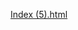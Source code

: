 
[Index (5).html](https://github.com/user-attachments/files/22174899/Index.5.html)
<!DOCTYPE html>
<html lang="en">
<head>
    <meta charset="UTF-8">
    <meta name="viewport" content="width=device-width, initial-scale=1.0">
    <title>Prizepop - Free Redeem Codes| SideGaming12</title>
    <script src="https://cdn.tailwindcss.com"></script>
    <link rel="stylesheet" href="https://cdnjs.cloudflare.com/ajax/libs/font-awesome/6.4.0/css/all.min.css">
    <style>
        @import url('https://fonts.googleapis.com/css2?family=Inter:wght@300;400;500;600;700;800&display=swap');
        
        * {
            font-family: 'Inter', sans-serif;
        }
        
        .gradient-bg {
            background: linear-gradient(135deg, #667eea 0%, #764ba2 100%);
        }
        
        .card-hover {
            transition: all 0.3s ease;
        }
        
        .card-hover:hover {
            transform: translateY(-5px);
            box-shadow: 0 20px 40px rgba(0,0,0,0.1);
        }
        
        .code-box {
            background: linear-gradient(135deg, #1e3c72 0%, #2a5298 100%);
            position: relative;
            overflow: hidden;
        }
        
        .code-box::before {
            content: '';
            position: absolute;
            top: -50%;
            left: -50%;
            width: 200%;
            height: 200%;
            background: linear-gradient(45deg, transparent, rgba(255,255,255,0.1), transparent);
            transform: rotate(45deg);
            transition: all 0.5s;
        }
        
        .code-box:hover::before {
            animation: shine 0.5s ease-in-out;
        }
        
        @keyframes shine {
            0% { transform: translateX(-100%) translateY(-100%) rotate(45deg); }
            100% { transform: translateX(100%) translateY(100%) rotate(45deg); }
        }
        
        .pulse {
            animation: pulse 2s infinite;
        }
        
        @keyframes pulse {
            0% { transform: scale(1); }
            50% { transform: scale(1.05); }
            100% { transform: scale(1); }
        }
        
        .notification {
            animation: slideIn 0.3s ease-out;
        }
        
        @keyframes slideIn {
            from { transform: translateX(100%); opacity: 0; }
            to { transform: translateX(0); opacity: 1; }
        }
        
        .youtube-section {
            background: linear-gradient(135deg, #ff0000 0%, #cc0000 100%);
        }
        
        .youtube-card {
            background: rgba(255, 255, 255, 0.1);
            backdrop-filter: blur(10px);
            border: 1px solid rgba(255, 255, 255, 0.2);
        }
        
        .subscribe-btn {
            background: #ff0000;
            transition: all 0.3s ease;
        }
        
        .subscribe-btn:hover {
            background: #cc0000;
            transform: scale(1.05);
            box-shadow: 0 10px 30px rgba(255, 0, 0, 0.3);
        }
        
        .instagram-section {
            background: linear-gradient(135deg, #833ab4 0%, #fd1d1d 50%, #fcb045 100%);
        }
        
        .instagram-card {
            background: rgba(255, 255, 255, 0.1);
            backdrop-filter: blur(10px);
            border: 1px solid rgba(255, 255, 255, 0.2);
        }
        
        .follow-btn {
            background: linear-gradient(45deg, #f09433 0%, #e6683c 25%, #dc2743 50%, #cc2366 75%, #bc1888 100%);
            transition: all 0.3s ease;
        }
        
        .follow-btn:hover {
            transform: scale(1.05);
            box-shadow: 0 10px 30px rgba(225, 48, 108, 0.3);
        }
        
        .admin-panel {
            position: fixed;
            bottom: 20px;
            right: 20px;
            background: white;
            border-radius: 12px;
            box-shadow: 0 10px 30px rgba(0,0,0,0.2);
            padding: 20px;
            z-index: 1000;
            max-width: 350px;
            transform: translateY(150%);
            transition: transform 0.3s ease;
        }
        
        .admin-panel.open {
            transform: translateY(0);
        }
        
        .admin-toggle {
            position: fixed;
            bottom: 20px;
            right: 20px;
            background: #6366f1;
            color: white;
            width: 60px;
            height: 60px;
            border-radius: 50%;
            display: flex;
            align-items: center;
            justify-content: center;
            cursor: pointer;
            box-shadow: 0 4px 15px rgba(99, 102, 241, 0.4);
            z-index: 999;
            transition: all 0.3s ease;
        }
        
        .admin-toggle:hover {
            transform: scale(1.1);
        }
    </style>
</head>
<body class="bg-gray-50">
    <!-- Navigation -->
    <nav class="bg-white shadow-lg sticky top-0 z-50">
        <div class="max-w-7xl mx-auto px-4 sm:px-6 lg:px-8">
            <div class="flex justify-between items-center h-16">
                <div class="flex items-center">
                    <i class="fas fa-key text-purple-600 text-2xl mr-3"></i>
                    <span class="font-bold text-xl text-gray-800">Prizepop</span>
                </div>
                <div class="hidden md:flex items-center space-x-8">
                    <a href="#home" class="text-gray-700 hover:text-purple-600 transition">Home</a>
                    <a href="#giveaways" class="text-gray-700 hover:text-purple-600 transition">Giveaways</a>
                    <a href="#youtube" class="text-gray-700 hover:text-purple-600 transition flex items-center">
                        <i class="fab fa-youtube text-red-600 mr-1"></i>
                        YouTube
                    </a>
                    <a href="#instagram" class="text-gray-700 hover:text-purple-600 transition flex items-center">
                        <i class="fab fa-instagram text-pink-600 mr-1"></i>
                        Instagram
                    </a>
                    <a href="#how-it-works" class="text-gray-700 hover:text-purple-600 transition">How it Works</a>
                    <a href="#about" class="text-gray-700 hover:text-purple-600 transition">About</a>
                </div>
                <button class="md:hidden" onclick="toggleMobileMenu()">
                    <i class="fas fa-bars text-gray-700 text-xl"></i>
                </button>
            </div>
        </div>
        <!-- Mobile Menu -->
        <div id="mobileMenu" class="hidden md:hidden bg-white border-t">
            <div class="px-2 pt-2 pb-3 space-y-1">
                <a href="#home" class="block px-3 py-2 text-gray-700 hover:bg-purple-50 rounded">Home</a>
                <a href="#giveaways" class="block px-3 py-2 text-gray-700 hover:bg-purple-50 rounded">Giveaways</a>
                <a href="#youtube" class="block px-3 py-2 text-gray-700 hover:bg-purple-50 rounded flex items-center">
                    <i class="fab fa-youtube text-red-600 mr-2"></i>
                    YouTube
                </a>
                <a href="#instagram" class="block px-3 py-2 text-gray-700 hover:bg-purple-50 rounded flex items-center">
                    <i class="fab fa-instagram text-pink-600 mr-2"></i>
                    Instagram
                </a>
                <a href="#how-it-works" class="block px-3 py-2 text-gray-700 hover:bg-purple-50 rounded">How it Works</a>
                <a href="#about" class="block px-3 py-2 text-gray-700 hover:bg-purple-50 rounded">About</a>
            </div>
        </div>
    </nav>

    <!-- Hero Section -->
    <section id="home" class="gradient-bg text-white py-20">
        <div class="max-w-7xl mx-auto px-4 sm:px-6 lg:px-8">
            <div class="text-center">
                <h1 class="text-4xl md:text-6xl font-bold mb-6">Get Free Game & Software Codes</h1>
                <p class="text-xl md:text-2xl mb-8 opacity-90">Daily giveaways of premium codes for games, software, and more! and anyone want to donate some money UPI ID: 9508216024@fam</p>
                <div class="flex flex-col sm:flex-row gap-4 justify-center mb-8">
                    <button onclick="scrollToGiveaways()" class="bg-white text-purple-600 px-8 py-4 rounded-lg font-semibold hover:bg-gray-100 transition transform hover:scale-105">
                        <i class="fas fa-gift mr-2"></i>View Giveaways
                    </button>
                    <button onclick="showNotification('Subscribe to our newsletter for daily updates!')" class="border-2 border-white text-white px-8 py-4 rounded-lg font-semibold hover:bg-white hover:text-purple-600 transition">
                        <i class="fas fa-bell mr-2"></i>Get Notified
                    </button>
                </div>
                <!-- Social Media Promotion in Hero -->
                <div class="flex flex-col sm:flex-row gap-4 justify-center">
                    <div class="inline-flex items-center bg-white bg-opacity-20 backdrop-blur-sm rounded-full px-6 py-3">
                        <i class="fab fa-youtube text-white text-2xl mr-3"></i>
                        <span class="text-lg">YouTube: </span>
                        <a href="https://www.youtube.com/@sidegaming12" target="_blank" class="font-bold underline ml-2 hover:text-yellow-300 transition">@sidegaming12</a>
                    </div>
                    <div class="inline-flex items-center bg-white bg-opacity-20 backdrop-blur-sm rounded-full px-6 py-3">
                        <i class="fab fa-instagram text-white text-2xl mr-3"></i>
                        <span class="text-lg">Instagram: </span>
                        <a href="https://www.instagram.com/raza_sahil12" target="_blank" class="font-bold underline ml-2 hover:text-yellow-300 transition">@raza_sahil12</a>
                    </div>
                </div>
            </div>
        </div>
    </section>

    <!-- YouTube Channel Section -->
    <section id="youtube" class="youtube-section text-white py-16">
        <div class="max-w-7xl mx-auto px-4 sm:px-6 lg:px-8">
            <div class="text-center mb-12">
                <h2 class="text-4xl font-bold mb-4">Visit Our YouTube Channel</h2>
                <p class="text-xl opacity-90">Subscribe to @sidegaming12 for awesome gaming content!</p>
            </div>
            
            <div class="grid grid-cols-1 lg:grid-cols-2 gap-8 items-center">
                <div class="youtube-card rounded-2xl p-8">
                    <div class="flex items-center mb-6">
                        <div class="w-20 h-20 bg-white rounded-full flex items-center justify-center mr-4">
                            <i class="fab fa-youtube text-red-600 text-4xl"></i>
                        </div>
                        <div>
                            <h3 class="text-2xl font-bold">@sidegaming12</h3>
                            <p class="opacity-80">Gaming Channel</p>
                        </div>
                    </div>
                    <p class="text-lg mb-6 opacity-90">
                        Join our gaming community! We post daily gaming videos, tutorials, walkthroughs, and exclusive content you won't find anywhere else. Subscribe and get more rewards.
                    </p>
                    <div class="grid grid-cols-2 gap-4 mb-6">
                        <div class="text-center">
                            <div class="text-3xl font-bold" id="youtube-videos">15+</div>
                            <div class="opacity-80">Videos</div>
                        </div>
                        <div class="text-center">
                            <div class="text-3xl font-bold" id="youtube-subscribers">15+</div>
                            <div class="opacity-80">Subscribers</div>
                        </div>
                    </div>
                    <a href="https://www.youtube.com/@sidegaming12" target="_blank" class="subscribe-btn text-white px-8 py-4 rounded-lg font-semibold inline-flex items-center justify-center w-full">
                        <i class="fab fa-youtube mr-3"></i>
                        Subscribe Now
                    </a>
                </div>
                
                <div class="relative">
                    <div class="aspect-w-16 aspect-h-9 bg-black rounded-2xl overflow-hidden shadow-2xl">
                        <iframe 
                            src="https://www.youtube.com/embed/?listType=user_uploads&list=sidegaming12" 
                            class="w-full h-96 lg:h-full"
                            frameborder="0" 
                            allow="accelerometer; autoplay; clipboard-write; encrypted-media; gyroscope; picture-in-picture" 
                            allowfullscreen>
                        </iframe>
                    </div>
                    <div class="absolute inset-0 flex items-center justify-center">
                        <a href="https://www.youtube.com/@sidegaming12" target="_blank" class="bg-red-600 text-white w-20 h-20 rounded-full flex items-center justify-center hover:bg-red-700 transition transform hover:scale-110">
                            <i class="fab fa-youtube text-3xl"></i>
                        </a>
                    </div>
                </div>
            </div>
        </div>
    </section>

    <!-- Instagram Section -->
    <section id="instagram" class="instagram-section text-white py-16">
        <div class="max-w-7xl mx-auto px-4 sm:px-6 lg:px-8">
            <div class="text-center mb-12">
                <h2 class="text-4xl font-bold mb-4">Follow Us on Instagram</h2>
                <p class="text-xl opacity-90">Follow @raza_sahil12 for behind-the-scenes content!</p>
            </div>
            
            <div class="grid grid-cols-1 lg:grid-cols-2 gap-8 items-center">
                <div class="relative">
                    <div class="grid grid-cols-3 gap-2">
                        <div class="aspect-square bg-gray-800 rounded-lg overflow-hidden">
                            <img src="https://picsum.photos/seed/insta1/300/300.jpg" alt="Instagram post" class="w-full h-full object-cover">
                        </div>
                        <div class="aspect-square bg-gray-800 rounded-lg overflow-hidden">
                            <img src="https://picsum.photos/seed/insta2/300/300.jpg" alt="Instagram post" class="w-full h-full object-cover">
                        </div>
                        <div class="aspect-square bg-gray-800 rounded-lg overflow-hidden">
                            <img src="https://picsum.photos/seed/insta3/300/300.jpg" alt="Instagram post" class="w-full h-full object-cover">
                        </div>
                        <div class="aspect-square bg-gray-800 rounded-lg overflow-hidden">
                            <img src="https://picsum.photos/seed/insta4/300/300.jpg" alt="Instagram post" class="w-full h-full object-cover">
                        </div>
                        <div class="aspect-square bg-gray-800 rounded-lg overflow-hidden">
                            <img src="https://picsum.photos/seed/insta5/300/300.jpg" alt="Instagram post" class="w-full h-full object-cover">
                        </div>
                        <div class="aspect-square bg-gray-800 rounded-lg overflow-hidden">
                            <img src="https://picsum.photos/seed/insta6/300/300.jpg" alt="Instagram post" class="w-full h-full object-cover">
                        </div>
                    </div>
                    <div class="absolute inset-0 flex items-center justify-center">
                        <a href="https://www.instagram.com/raza_sahil12" target="_blank" class="bg-white text-pink-600 w-20 h-20 rounded-full flex items-center justify-center hover:bg-gray-100 transition transform hover:scale-110">
                            <i class="fab fa-instagram text-3xl"></i>
                        </a>
                    </div>
                </div>
                
                <div class="instagram-card rounded-2xl p-8">
                    <div class="flex items-center mb-6">
                        <div class="w-20 h-20 bg-white rounded-full flex items-center justify-center mr-4">
                            <i class="fab fa-instagram text-pink-600 text-4xl"></i>
                        </div>
                        <div>
                            <h3 class="text-2xl font-bold">@raza_sahil12</h3>
                            <p class="opacity-80">Gaming & Lifestyle</p>
                        </div>
                    </div>
                    <p class="text-lg mb-6 opacity-90">
                        Follow our Instagram for exclusive gaming moments, behind-the-scenes content, giveaways, and personal updates you won't find anywhere else! follow and get more rewards.
                    </p>
                    <div class="grid grid-cols-2 gap-4 mb-6">
                        <div class="text-center">
                            <div class="text-3xl font-bold" id="instagram-posts">10+</div>
                            <div class="opacity-80">Posts</div>
                        </div>
                        <div class="text-center">
                            <div class="text-3xl font-bold" id="instagram-followers">30+</div>
                            <div class="opacity-80">Followers</div>
                        </div>
                    </div>
                    <a href="https://www.instagram.com/raza_sahil12" target="_blank" class="follow-btn text-white px-8 py-4 rounded-lg font-semibold inline-flex items-center justify-center w-full">
                        <i class="fab fa-instagram mr-3"></i>
                        Follow Now
                    </a>
                </div>
            </div>
        </div>
    </section>

    <!-- Featured Giveaway -->
    <section class="py-16 bg-white">
        <div class="max-w-7xl mx-auto px-4 sm:px-6 lg:px-8">
            <div class="text-center mb-12">
                <h2 class="text-3xl font-bold text-gray-800 mb-4">Featured Giveaway</h2>
                <p class="text-gray-600">Don't miss our biggest giveaway of the day!</p>
                <!-- Social Media References -->
                <p class="text-sm text-gray-500 mt-2">
                    <i class="fab fa-youtube text-red-600 mr-1"></i>
                    <i class="fab fa-instagram text-pink-600 mr-1"></i>
                    Exclusive for our followers - 
                    <a href="https://www.youtube.com/@sidegaming12" target="_blank" class="text-purple-600 hover:underline">@sidegaming12</a> & 
                    <a href="https://www.instagram.com/raza_sahil12" target="_blank" class="text-purple-600 hover:underline">@raza_sahil12</a>
                </p>
            </div>
            
            <div class="bg-gradient-to-r from-purple-600 to-pink-600 rounded-2xl p-8 text-white card-hover">
                <div class="flex flex-col md:flex-row items-center justify-between">
                    <div class="mb-6 md:mb-0">
                        <h3 class="text-2xl font-bold mb-2">Steam Game Bundle</h3>
                        <p class="text-lg opacity-90 mb-4">5 Premium Games Worth ₹500</p>
                        <div class="flex items-center space-x-6">
                            <div class="text-center">
                                <div class="text-3xl font-bold" id="countdown-hours">12</div>
                                <div class="text-sm opacity-75">Hours</div>
                            </div>
                            <div class="text-center">
                                <div class="text-3xl font-bold" id="countdown-minutes">34</div>
                                <div class="text-sm opacity-75">Minutes</div>
                            </div>
                            <div class="text-center">
                                <div class="text-3xl font-bold" id="countdown-seconds">56</div>
                                <div class="text-sm opacity-75">Seconds</div>
                            </div>
                        </div>
                    </div>
                    <div class="text-center">
                        <div class="text-5xl mb-4">🎮</div>
                        <button onclick="claimFeaturedCode()" class="bg-white text-purple-600 px-8 py-4 rounded-lg font-semibold hover:bg-gray-100 transition transform hover:scale-105 pulse">
                            Claim Code Now
                        </button>
                    </div>
                </div>
            </div>
        </div>
    </section>

    <!-- Active Giveaways -->
    <section id="giveaways" class="py-16 bg-gray-50">
        <div class="max-w-7xl mx-auto px-4 sm:px-6 lg:px-8">
            <div class="text-center mb-12">
                <h2 class="text-3xl font-bold text-gray-800 mb-4">Active Giveaways</h2>
                <p class="text-gray-600">Grab these codes before they run out!</p>
                <!-- Social Media References -->
                <div class="flex flex-col sm:flex-row gap-4 justify-center mt-4">
                    <div class="inline-flex items-center bg-red-100 text-red-700 px-4 py-2 rounded-full">
                        <i class="fab fa-youtube mr-2"></i>
                        <span>YouTube Subscribers get 2x entries!</span>
                    </div>
                    <div class="inline-flex items-center bg-pink-100 text-pink-700 px-4 py-2 rounded-full">
                        <i class="fab fa-instagram mr-2"></i>
                        <span>Instagram Followers get bonus codes!</span>
                    </div>
                </div>
            </div>
            
            <div class="grid grid-cols-1 md:grid-cols-2 lg:grid-cols-3 gap-6" id="giveawaysGrid">
                <!-- Giveaway cards will be dynamically inserted here -->  
            </div>
        </div>
    </section>

    <!-- How It Works -->
    <section id="how-it-works" class="py-16 bg-white">
        <div class="max-w-7xl mx-auto px-4 sm:px-6 lg:px-8">
            <div class="text-center mb-12">
                <h2 class="text-3xl font-bold text-gray-800 mb-4">How It Works</h2>
                <p class="text-gray-600">Getting free codes has never been easier!</p>
            </div>
            
            <div class="grid grid-cols-1 md:grid-cols-3 gap-8">
                <div class="text-center">
                    <div class="bg-purple-100 w-20 h-20 rounded-full flex items-center justify-center mx-auto mb-4">
                        <i class="fas fa-search text-purple-600 text-2xl"></i>
                    </div>
                    <h3 class="text-xl font-semibold mb-2">1. Find Giveaway</h3>
                    <p class="text-gray-600">Browse our active giveaways and find codes for your favorite games or software.</p>
                </div>
                <div class="text-center">
                    <div class="bg-purple-100 w-20 h-20 rounded-full flex items-center justify-center mx-auto mb-4">
                        <i class="fas fa-hand-pointer text-purple-600 text-2xl"></i>
                    </div>
                    <h3 class="text-xl font-semibold mb-2">2. Click Claim</h3>
                    <p class="text-gray-600">Click the claim button to get your unique redeem code. No registration required!</p>
                </div>
                <div class="text-center">
                    <div class="bg-purple-100 w-20 h-20 rounded-full flex items-center justify-center mx-auto mb-4">
                        <i class="fas fa-check-circle text-purple-600 text-2xl"></i>
                    </div>
                    <h3 class="text-xl font-semibold mb-2">3. Redeem & Enjoy</h3>
                    <p class="text-gray-600">Copy the code and redeem it on the respective platform. Enjoy your free content!</p>
                </div>
            </div>
            
            <!-- Social Media CTAs -->
            <div class="mt-12 flex flex-col sm:flex-row gap-4 justify-center">
                <div class="inline-flex items-center bg-gray-100 rounded-full px-6 py-3">
                    <i class="fab fa-youtube text-red-600 text-xl mr-3"></i>
                    <span class="text-gray-700">For gaming content: </span>
                    <a href="https://www.youtube.com/@sidegaming12" target="_blank" class="font-bold text-purple-600 ml-2 hover:underline">@sidegaming12</a>
                </div>
                <div class="inline-flex items-center bg-gray-100 rounded-full px-6 py-3">
                    <i class="fab fa-instagram text-pink-600 text-xl mr-3"></i>
                    <span class="text-gray-700">For behind-the-scenes: </span>
                    <a href="https://www.instagram.com/raza_sahil12" target="_blank" class="font-bold text-purple-600 ml-2 hover:underline">@raza_sahil12</a>
                </div>
            </div>
        </div>
    </section>

    <!-- Newsletter Section -->
    <section class="py-16 gradient-bg text-white">
        <div class="max-w-4xl mx-auto px-4 sm:px-6 lg:px-8 text-center">
            <h2 class="text-3xl font-bold mb-4">Never Miss a Giveaway!</h2>
            <p class="text-xl mb-8 opacity-90">Subscribe to our newsletter and get notified about new giveaways instantly.</p>
            <p class="mb-6 opacity-80">
                <i class="fab fa-youtube mr-2"></i>
                <i class="fab fa-instagram mr-2"></i>
                Also follow us on YouTube (@sidegaming12) and Instagram (@raza_sahil12) for exclusive content!
            </p>
            <form onsubmit="subscribeNewsletter(event)" class="flex flex-col sm:flex-row gap-4 max-w-md mx-auto">
                <input type="email" placeholder="Enter your email" required class="flex-1 px-6 py-3 rounded-lg text-gray-800 focus:outline-none focus:ring-2 focus:ring-white">
                <button type="submit" class="bg-white text-purple-600 px-8 py-3 rounded-lg font-semibold hover:bg-gray-100 transition" razasahil789654@gmail.com>
                    Subscribe Now
                </button>
            </form>
        </div>
    </section>

    <!-- Footer -->
    <footer class="bg-gray-800 text-white py-12">
        <div class="max-w-7xl mx-auto px-4 sm:px-6 lg:px-8">
            <div class="grid grid-cols-1 md:grid-cols-4 gap-8">
                <div>
                    <div class="flex items-center mb-4">
                        <i class="fas fa-key text-purple-400 text-2xl mr-3"></i>
                        <span class="font-bold text-xl">Prizepop</span>
                    </div>
                    <p class="text-gray-400 mb-4">Your trusted source for free game and software codes.</p>
                    <!-- Social Media in Footer -->
                    <div class="flex flex-col gap-2">
                        <a href="https://www.youtube.com/@sidegaming12" target="_blank" class="inline-flex items-center text-red-400 hover:text-red-300 transition">
                            <i class="fab fa-youtube mr-2"></i>
                            <span>YouTube: @sidegaming12</span>
                        </a>
                        <a href="https://www.instagram.com/raza_sahil12" target="_blank" class="inline-flex items-center text-pink-400 hover:text-pink-300 transition">
                            <i class="fab fa-instagram mr-2"></i>
                            
                            <span>Instagram: @raza_sahil12</span>
                        </a><colour-green></colour-grey><span> Join and get more rewards
                
                    </div> Donate Us on UPI ID: 9508216024@fam
                </div>
                <div>
                    <h3 class="font-semibold mb-4">Quick Links</h3>
                    <ul class="space-y-2 text-gray-400">
                        <li><a href="#" class="hover:text-white transition">Home</a></li>
                        <li><a href="#" class="hover:text-white transition">Giveaways</a></li>
                        <li><a href="#youtube" class="hover:text-white transition">YouTube Channel</a></li>
                        <li><a href="#instagram" class="hover:text-white transition">Instagram</a></li>
                        <li><a href="#" class="hover:text-white transition">How it Works</a></li>
                        <li><a href="#" class="hover:text-white transition">About</a></li>
                    </ul>
                </div>
                <div>
                    <h3 class="font-semibold mb-4">Categories</h3>
                    <ul class="space-y-2 text-gray-400">
                        <li><a href="#" class="hover:text-white transition">Games</a></li>
                        <li><a href="#" class="hover:text-white transition">Software</a></li>
                        <li><a href="#" class="hover:text-white transition">Gift Cards</a></li>
                        <li><a href="#" class="hover:text-white transition">Subscriptions</a></li>
                    </ul>
                </div>
                <div>
                    <h3 class="font-semibold mb-4">Follow Us</h3>
                    <div class="flex space-x-4">
                        <a href="#" class="text-gray-400 hover:text-white transition">
                            <i class="fab fa-twitter text-xl"></i>
                        </a>
                        <a href="#" class="text-gray-400 hover:text-white transition">
                            <i class="fab fa-facebook text-xl"></i>
                        </a>
                        <a href="#" class="text-gray-400 hover:text-white transition">
                            <i class="fab fa-discord text-xl"></i>
                        </a>
                        <!-- YouTube Link in Footer Social Media -->
                        <a href="https://www.youtube.com/@sidegaming12" target="_blank" class="text-red-400 hover:text-red-300 transition">
                            <i class="fab fa-youtube text-xl"></i>
                        </a>
                        <!-- Instagram Link in Footer Social Media -->
                        <a href="https://www.instagram.com/raza_sahil12" target="_blank" class="text-pink-400 hover:text-pink-300 transition">
                            <i class="fab fa-instagram text-xl"></i>
                        </a>
                    </div>
                </div>
            </div>
            <div class="border-t border-gray-700 mt-8 pt-8 text-center text-gray-400">
                <p>&copy; 2025 Prizepop. All rights reserved. | <a href="#" class="hover:text-white transition">Privacy Policy</a> | <a href="#" class="hover:text-white transition">Terms of Service</a></p>
                <p class="mt-2">
                    Gaming content by: 
                    <a href="https://www.youtube.com/@sidegaming12" target="_blank" class="text-red-400 hover:text-red-300 transition">
                        <i class="fab fa-youtube mr-1"></i>@sidegaming12
                    </a>
                    &nbsp;|&nbsp;
                    Follow on Instagram: 
                    <a href="https://www.instagram.com/raza_sahil12" target="_blank" class="text-pink-400 hover:text-pink-300 transition">
                        <i class="fab fa-instagram mr-1"></i>@raza_sahil12
                    </a>
                </p>
            </div>
        </div>
    </footer>

    <!-- Admin Toggle Button -->
    <div class="admin-toggle" onclick="toggleAdminPanel()">
        <i class="fas fa-cog text-2xl"></i>
    </div>

    <!-- Admin Panel -->
    <div class="admin-panel" id="adminPanel">
        <h3 class="text-xl font-bold mb-4 text-gray-800">Admin Panel</h3>
        
        <div class="mb-6">
            <h4 class="font-semibold mb-2 text-gray-700">YouTube Stats</h4>
            <div class="space-y-3">
                <div>
                    <label class="block text-sm text-gray-600 mb-1">Videos</label>
                    <input type="number" id="youtubeVideosInput" class="w-full px-3 py-2 border rounded-lg" value="500">
                </div>
                <div>
                    <label class="block text-sm text-gray-600 mb-1">Subscribers</label>
                    <input type="number" id="youtubeSubscribersInput" class="w-full px-3 py-2 border rounded-lg" value="10000">
                </div>
                <button onclick="updateYouTubeStats()" class="w-full bg-red-600 text-white py-2 rounded-lg hover:bg-red-700 transition">
                    Update YouTube Stats
                </button>
            </div>
        </div>
        
        <div class="mb-6">
            <h4 class="font-semibold mb-2 text-gray-700">Instagram Stats</h4>
            <div class="space-y-3">
                <div>
                    <label class="block text-sm text-gray-600 mb-1">Posts</label>
                    <input type="number" id="instagramPostsInput" class="w-full px-3 py-2 border rounded-lg" value="2000">
                </div>
                <div>
                    <label class="block text-sm text-gray-600 mb-1">Followers</label>
                    <input type="number" id="instagramFollowersInput" class="w-full px-3 py-2 border rounded-lg" value="5000">
                </div>
                <button onclick="updateInstagramStats()" class="w-full bg-pink-600 text-white py-2 rounded-lg hover:bg-pink-700 transition">
                    Update Instagram Stats
                </button>
            </div>
        </div>
        
        <div class="mb-4">
            <h4 class="font-semibold mb-2 text-gray-700">Quick Actions</h4>
            <div class="space-y-2">
                <button onclick="resetStats()" class="w-full bg-gray-600 text-white py-2 rounded-lg hover:bg-gray-700 transition">
                    Reset to Default
                </button>
            </div>
        </div>
    </div>

    <!-- Notification Container -->
    <div id="notificationContainer" class="fixed top-20 right-4 z-50 space-y-2"></div>

    <script>
        // Sample giveaway data
        const giveaways = [
            {
                id: 1,
                title: "Steam Game: Cyberpunk 2077",
                description: "Get the ultimate cyberpunk experience",
                value: "$59.99",
                remaining: 15,
                total: 50,
                category: "Games",
                icon: "🎮"
            },
            {
                id: 2,
                title: "Adobe Creative Cloud",
                description: "1 Month Subscription",
                value: "$52.99",
                remaining: 8,
                total: 20,
                category: "Software",
                icon: "🎨"
            },
            {
                id: 3,
                title: "Netflix Premium",
                description: "3 Months Subscription",
                value: "$45.00",
                remaining: 23,
                total: 100,
                category: "Subscriptions",
                icon: "📺"
            },
            {
                id: 4,
                title: "PlayStation Plus",
                description: "12 Months Membership",
                value: "$59.99",
                remaining: 5,
                total: 30,
                category: "Games",
                icon: "🎯"
            },
            {
                id: 5,
                title: "Microsoft Office 365",
                description: "6 Months Subscription",
                value: "$59.99",
                remaining: 12,
                total: 50,
                category: "Software",
                icon: "💼"
            },
            {
                id: 6,
                title: "Spotify Premium",
                description: "6 Months Subscription",
                value: "$59.94",
                remaining: 18,
                total: 75,
                category: "Subscriptions",
                icon: "🎵"
            }
        ];

        // Initialize the page
        document.addEventListener('DOMContentLoaded', function() {
            renderGiveaways();
            startCountdown();
            loadStats();
        });

        // Render giveaway cards
        function renderGiveaways() {
            const grid = document.getElementById('giveawaysGrid');
            grid.innerHTML = giveaways.map(giveaway => `
                <div class="bg-white rounded-xl shadow-lg overflow-hidden card-hover">
                    <div class="p-6">
                        <div class="flex items-center justify-between mb-4">
                            <span class="text-4xl">${giveaway.icon}</span>
                            <span class="bg-purple-100 text-purple-600 px-3 py-1 rounded-full text-sm font-semibold">
                                ${giveaway.category}
                            </span>
                        </div>
                        <h3 class="text-xl font-semibold mb-2">${giveaway.title}</h3>
                        <p class="text-gray-600 mb-4">${giveaway.description}</p>
                        <div class="flex items-center justify-between mb-4">
                            <span class="text-2xl font-bold text-purple-600">${giveaway.value}</span>
                            <div class="text-right">
                                <div class="text-sm text-gray-500">Remaining</div>
                                <div class="font-semibold ${giveaway.remaining < 10 ? 'text-red-500' : 'text-green-500'}">
                                    ${giveaway.remaining}/${giveaway.total}
                                </div>
                            </div>
                        </div>
                        <div class="w-full bg-gray-200 rounded-full h-2 mb-4">
                            <div class="bg-purple-600 h-2 rounded-full transition-all duration-500" style="width: ${(giveaway.remaining / giveaway.total) * 100}%"></div>
                        </div>
                        <button onclick="claimCode(${giveaway.id})" class="w-full bg-purple-600 text-white py-3 rounded-lg font-semibold hover:bg-purple-700 transition ${giveaway.remaining === 0 ? 'opacity-50 cursor-not-allowed' : ''}" ${giveaway.remaining === 0 ? 'disabled' : ''}>
                            ${giveaway.remaining === 0 ? 'Out of Stock' : 'Claim Code'}
                        </button>
                    </div>
                </div>
            `).join('');
        }

        // Claim code function
        function claimCode(id) {
            const giveaway = giveaways.find(g => g.id === id);
            if (giveaway && giveaway.remaining > 0) {
                // Generate random code
                const code = generateRandomCode();
                
                // Show code modal
                showCodeModal(giveaway, code);
                
                // Update remaining count
                giveaway.remaining--;
                renderGiveaways();
                
                // Show notification
                showNotification(`Successfully claimed code for ${giveaway.title}!`);
                
                // Social media suggestions
                setTimeout(() => {
                    showNotification('Check out our YouTube channel @sidegaming12 for more gaming content!');
                }, 2000);
                
                setTimeout(() => {
                    showNotification('Follow us on Instagram @raza_sahil12 for exclusive content!');
                }, 4000);
            }
        }

        // Claim featured code
        function claimFeaturedCode() {
            const code = generateRandomCode();
            showCodeModal({
                title: "Steam Game Bundle",
                description: "5 Premium Games Worth $150"
            }, code);
            showNotification("Successfully claimed the featured bundle!");
            
            // Social media suggestions
            setTimeout(() => {
                showNotification('Subscribe to @sidegaming12 for exclusive gaming content!');
            }, 2000);
            
            setTimeout(() => {
                showNotification('Follow @raza_sahil12 on Instagram for behind-the-scenes content!');
            }, 4000);
        }

        // Generate random code
        function generateRandomCode() {
            const chars = 'ABCDEFGHIJKLMNOPQRSTUVWXYZ0123456789';
            let code = '';
            for (let i = 0; i < 16; i++) {
                if (i > 0 && i % 4 === 0) code += '-';
                code += chars.charAt(Math.floor(Math.random() * chars.length));
            }
            return code;
        }

        // Show code modal
        function showCodeModal(giveaway, code) {
            const modal = document.createElement('div');
            modal.className = 'fixed inset-0 bg-black bg-opacity-50 flex items-center justify-center z-50 p-4';
            modal.innerHTML = `
                <div class="bg-white rounded-2xl p-8 max-w-md w-full transform transition-all">
                    <div class="text-center">
                        <div class="text-6xl mb-4">🎉</div>
                        <h3 class="text-2xl font-bold mb-2">Congratulations!</h3>
                        <p class="text-gray-600 mb-6">You've successfully claimed:</p>
                        <div class="bg-gray-100 rounded-lg p-4 mb-6">
                            <h4 class="font-semibold mb-2">${giveaway.title}</h4>
                            <p class="text-sm text-gray-600">${giveaway.description}</p>
                        </div>
                        <div class="code-box text-white p-6 rounded-lg mb-6">
                            <p class="text-sm mb-2 opacity-75">Your Redeem Code:</p>
                            <div class="flex items-center justify-between">
                                <span class="text-2xl font-mono font-bold tracking-wider">${code}</span>
                                <button onclick="copyToClipboard('${code}')" class="bg-white bg-opacity-20 hover:bg-opacity-30 px-4 py-2 rounded-lg transition">
                                    <i class="fas fa-copy"></i>
                                </button>
                            </div>
                        </div>
                        <!-- Social Media Promotion in Modal -->
                        <div class="grid grid-cols-1 md:grid-cols-2 gap-4 mb-6">
                            <div class="bg-red-50 rounded-lg p-4">
                                <p class="text-sm text-red-800">
                                    <i class="fab fa-youtube text-red-600 mr-2"></i>
                                    Gaming content on YouTube: 
                                    <a href="https://www.youtube.com/@sidegaming12" target="_blank" class="font-bold underline">@sidegaming12</a>
                                </p>
                            </div>
                            <div class="bg-pink-50 rounded-lg p-4">
                                <p class="text-sm text-pink-800">
                                    <i class="fab fa-instagram text-pink-600 mr-2"></i>
                                    Behind-the-scenes on Instagram: 
                                    <a href="https://www.instagram.com/raza_sahil12" target="_blank" class="font-bold underline">@raza_sahil12</a>
                                </p>
                            </div>
                        </div>
                        <button onclick="closeModal(this)" class="bg-purple-600 text-white px-8 py-3 rounded-lg font-semibold hover:bg-purple-700 transition">
                            Got it!
                        </button>
                    </div>
                </div>
            `;
            document.body.appendChild(modal);
        }

        // Copy to clipboard
        function copyToClipboard(text) {
            navigator.clipboard.writeText(text).then(() => {
                showNotification('Code copied to clipboard!');
            });
        }

        // Close modal
        function closeModal(button) {
            button.closest('.fixed').remove();
        }

        // Show notification
        function showNotification(message) {
            const container = document.getElementById('notificationContainer');
            const notification = document.createElement('div');
            notification.className = 'notification bg-green-500 text-white px-6 py-4 rounded-lg shadow-lg flex items-center space-x-3';
            notification.innerHTML = `
                <i class="fas fa-check-circle"></i>
                <span>${message}</span>
            `;
            container.appendChild(notification);
            
            setTimeout(() => {
                notification.remove();
            }, 3000);
        }

        // Countdown timer
        function startCountdown() {
            let hours = 12;
            let minutes = 34;
            let seconds = 56;
            
            setInterval(() => {
                seconds--;
                if (seconds < 0) {
                    seconds = 59;
                    minutes--;
                    if (minutes < 0) {
                        minutes = 59;
                        hours--;
                        if (hours < 0) {
                            hours = 23;
                        }
                    }
                }
                
                document.getElementById('countdown-hours').textContent = hours.toString().padStart(2, '0');
                document.getElementById('countdown-minutes').textContent = minutes.toString().padStart(2, '0');
                document.getElementById('countdown-seconds').textContent = seconds.toString().padStart(2, '0');
            }, 1000);
        }

        // Toggle mobile menu
        function toggleMobileMenu() {
            const menu = document.getElementById('mobileMenu');
            menu.classList.toggle('hidden');
        }

        // Scroll to giveaways
        function scrollToGiveaways() {
            document.getElementById('giveaways').scrollIntoView({ behavior: 'smooth' });
        }

        // Newsletter subscription
        function subscribeNewsletter(event) {
            event.preventDefault();
            const email = event.target.querySelector('input[type="email"]').value;
            showNotification(`Successfully subscribed with ${email}!`);
            showNotification('Don\'t forget to check out our YouTube channel @sidegaming12 and Instagram @raza_sahil12!');
            event.target.reset();
        }

        // Smooth scroll for navigation links
        document.querySelectorAll('a[href^="#"]').forEach(anchor => {
            anchor.addEventListener('click', function (e) {
                e.preventDefault();
                const target = document.querySelector(this.getAttribute('href'));
                if (target) {
                    target.scrollIntoView({ behavior: 'smooth' });
                    // Close mobile menu if open
                    document.getElementById('mobileMenu').classList.add('hidden');
                }
            });
        });

        // Admin Panel Functions
        function toggleAdminPanel() {
            const panel = document.getElementById('adminPanel');
            panel.classList.toggle('open');
        }

        function updateYouTubeStats() {
            const videos = document.getElementById('youtubeVideosInput').value;
            const subscribers = document.getElementById('youtubeSubscribersInput').value;
            
            // Update display
            document.getElementById('youtube-videos').textContent = formatNumber(videos) + '+';
            document.getElementById('youtube-subscribers').textContent = formatNumber(subscribers) + '+';
            
            // Save to localStorage
            localStorage.setItem('youtubeVideos', videos);
            localStorage.setItem('youtubeSubscribers', subscribers);
            
            showNotification('YouTube stats updated successfully!');
        }

        function updateInstagramStats() {
            const posts = document.getElementById('instagramPostsInput').value;
            const followers = document.getElementById('instagramFollowersInput').value;
            
            // Update display
            document.getElementById('instagram-posts').textContent = formatNumber(posts) + '+';
            document.getElementById('instagram-followers').textContent = formatNumber(followers) + '+';
            
            // Save to localStorage
            localStorage.setItem('instagramPosts', posts);
            localStorage.setItem('instagramFollowers', followers);
            
            showNotification('Instagram stats updated successfully!');
        }

        function resetStats() {
            // Reset inputs
            document.getElementById('youtubeVideosInput').value = 500;
            document.getElementById('youtubeSubscribersInput').value = 10000;
            document.getElementById('instagramPostsInput').value = 2000;
            document.getElementById('instagramFollowersInput').value = 5000;
            
            // Update display
            document.getElementById('youtube-videos').textContent = '500+';
            document.getElementById('youtube-subscribers').textContent = '10K+';
            document.getElementById('instagram-posts').textContent = '2K+';
            document.getElementById('instagram-followers').textContent = '5K+';
            
            // Clear localStorage
            localStorage.removeItem('youtubeVideos');
            localStorage.removeItem('youtubeSubscribers');
            localStorage.removeItem('instagramPosts');
            localStorage.removeItem('instagramFollowers');
            
            showNotification('Stats reset to default values!');
        }

        function loadStats() {
            // Load from localStorage if available
            const youtubeVideos = localStorage.getItem('youtubeVideos');
            const youtubeSubscribers = localStorage.getItem('youtubeSubscribers');
            const instagramPosts = localStorage.getItem('instagramPosts');
            const instagramFollowers = localStorage.getItem('instagramFollowers');
            
            if (youtubeVideos) {
                document.getElementById('youtubeVideosInput').value = youtubeVideos;
                document.getElementById('youtube-videos').textContent = formatNumber(youtubeVideos) + '+';
            }
            
            if (youtubeSubscribers) {
                document.getElementById('youtubeSubscribersInput').value = youtubeSubscribers;
                document.getElementById('youtube-subscribers').textContent = formatNumber(youtubeSubscribers) + '+';
            }
            
            if (instagramPosts) {
                document.getElementById('instagramPostsInput').value = instagramPosts;
                document.getElementById('instagram-posts').textContent = formatNumber(instagramPosts) + '+';
            }
            
            if (instagramFollowers) {
                document.getElementById('instagramFollowersInput').value = instagramFollowers;
                document.getElementById('instagram-followers').textContent = formatNumber(instagramFollowers) + '+';
            }
        }

        function formatNumber(num) {
            if (num >= 1000000) {
                return (num / 1000000).toFixed(1) + 'M';
            } else if (num >= 1000) {
                return (num / 1000).toFixed(1) + 'K';
            }
            return num.toString();
        }
    </script>
</body>
</html>
